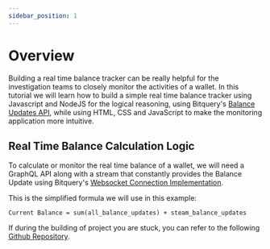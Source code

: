 ```yaml
---
sidebar_position: 1
---
```


# Overview

Building a real time balance tracker can be really helpful for the investigation teams to closely monitor the activities of a wallet. In this tutorial we will learn how to build a simple real time balance tracker using Javascript and NodeJS for the logical reasoning, using Bitquery's [Balance Updates API](https://docs.bitquery.io/docs/examples/balances/balance-api/), while using HTML, CSS and JavaScript to make the monitoring application more intuitive.

## Real Time Balance Calculation Logic

To calculate or monitor the real time balance of a wallet, we will need a GraphQL API along with a stream that constantly provides the Balance Update using Bitquery's [Websocket Connection Implementation](https://docs.bitquery.io/docs/subscriptions/examples/#implementation-exampleusing-websocket-using-javascript).

This is the simplified formula we will use in this example:

```
Current Balance = sum(all_balance_updates) + steam_balance_updates
``` 

If during the building of project you are stuck, you can refer to the following [Github Repository](https://github.com/Kshitij0O7/real-time-balance).